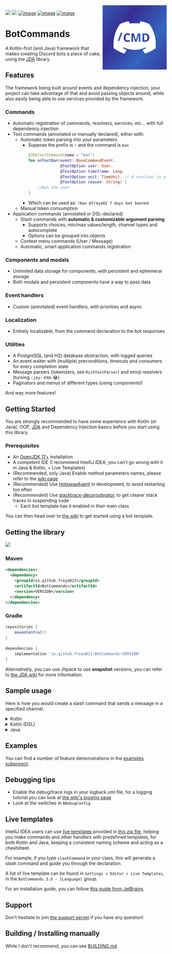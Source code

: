 <img align="right" src="assets/logo.svg" height="200" alt="BotCommands logo">

[![](https://img.shields.io/maven-central/v/io.github.freya022/BotCommands?versionPrefix=3)](#getting-the-library)
[![](https://img.shields.io/badge/JDA%20Version-5.0.0--beta.17+-important)](https://github.com/discord-jda/JDA/releases)
[![image](https://discord.com/api/guilds/848502702731165738/embed.png?style=shield)](https://discord.gg/frpCcQfvTz)
[![image](https://img.shields.io/badge/Javadocs-Overview-blue)](https://freya022.github.io/BotCommands/docs/allclasses-index.html)
[![image](https://img.shields.io/badge/Wiki-Home-blue)](https://freya022.github.io/BotCommands/3.X)

# BotCommands
A Kotlin-first (and Java) framework that makes creating Discord bots a piece of cake,
using the [JDA](https://github.com/discord-jda/JDA) library.

## Features
The framework being built around events and dependency injection,
your project can take advantage of that and avoid passing objects around, 
while also easily being able to use services provided by the framework. 

### Commands
* Automatic registration of commands, resolvers, services, etc... with full dependency injection
* Text commands (annotated or manually declared), either with:
  * Automatic token parsing into your parameters
    * Suppose the prefix is `!` and the command is `ban`
      ```kt
      @JDATextCommand(name = "ban")
      fun onTextBan(event: BaseCommandEvent,
                    @TextOption user: User,
                    @TextOption timeframe: Long,
                    @TextOption unit: TimeUnit, // A resolver is used here
                    @TextOption reason: String) {
          //Ban the user
      }
      ```
    * Which can be used as: `!ban @freya02 7 days Get banned`
  * Manual token consumption
* Application commands (annotated or DSL-declared)
  * Slash commands with **automatic & customizable argument parsing**
    * Supports choices, min/max values/length, channel types and autocomplete
    * Options can be grouped into objects
  * Context menu commands (User / Message)
  * Automatic, smart application commands registration

### Components and modals
* Unlimited data storage for components, with persistent and ephemeral storage
* Both modals and persistent components have a way to pass data

### Event handlers
* Custom (annotated) event handlers, with priorities and async

### Localization
* Entirely localizable, from the command declaration to the bot responses

### Utilities
  * A PostgreSQL (and H2) database abstraction, with logged queries
  * An event waiter with (multiple) preconditions, timeouts and consumers for every completion state
  * Message parsers (tokenizers, see `RichTextParser`) and emoji resolvers (turning `:joy:` into 😂)
  * Paginators and menus of different types (using components!)

And way more features!

## Getting Started
You are strongly recommended to have some experience with Kotlin (or Java),
OOP, [JDA](https://github.com/discord-jda/JDA) and Dependency Injection basics before you start using this library.

### Prerequisites
* An [OpenJDK 17+](https://adoptium.net/temurin/releases/?version=17) installation
* A competent IDE (I recommend IntelliJ IDEA, you can't go wrong with it in Java & Kotlin, + Live Templates)
* (Recommended, only Java) Enable method parameters names, please refer to the [wiki page](https://freya022.github.io/BotCommands/3.X/using-commands/Inferred-option-names/)
* (Recommended) Use [HotswapAgent](https://github.com/HotswapProjects/HotswapAgent) in development, to avoid restarting too often
* (Recommended) Use [stacktrace-decoroutinator](https://github.com/Anamorphosee/stacktrace-decoroutinator), to get clearer stack traces in suspending code
  * Each bot template has it enabled in their main class

You can then head over to [the wiki](https://freya022.github.io/BotCommands/3.X/setup/getting-started/) 
to get started using a bot template.

[//]: # (TODO keep an eye out for this wiki link)

## Getting the library
[![](https://img.shields.io/maven-central/v/io.github.freya022/BotCommands)](https://mvnrepository.com/artifact/io.github.freya022/BotCommands/latest)
### Maven
```xml
<dependencies>
  <dependency>
    <groupId>io.github.freya022</groupId>
    <artifactId>BotCommands</artifactId>
    <version>VERSION</version>
  </dependency>
</dependencies>
```

### Gradle
```gradle
repositories {
    mavenCentral()
}

dependencies {
    implementation 'io.github.freya022:BotCommands:VERSION'
}
```

Alternatively, you can use Jitpack to use **snapshot** versions, 
you can refer to [the JDA wiki](https://jda.wiki/using-jda/using-new-features/) for more information.

## Sample usage
Here is how you would create a slash command that sends a message in a specified channel.
<details>
<summary>Kotlin</summary>

```kt
@Command
@Dependencies(Components::class) // Disables the command if components are not enabled
class SlashSay(private val components: Components) : ApplicationCommand() {
    @JDASlashCommand(name = "say", description = "Sends a message in a channel")
    suspend fun onSlashSay(
        event: GuildSlashEvent,
        @SlashOption(description = "Channel to send the message in") channel: TextChannel,
        @SlashOption(description = "What to say") content: String
    ) {
        event.reply_("Done!", ephemeral = true)
            .deleteDelayed(event.hook, 5.seconds)
            .queue()
        channel.sendMessage(content)
            .addActionRow(components.ephemeralButton(ButtonStyle.DANGER, emoji = EmojiUtils.resolveJDAEmoji("wastebasket")) {
                bindTo { buttonEvent ->
                    buttonEvent.deferEdit().queue()
                    buttonEvent.hook.deleteOriginal().await()
                }
            })
            .await()
    }
}
```
</details>

<details>
<summary>Kotlin (DSL)</summary>

```kt
@Command
@Dependencies(Components::class) // Disables the command if components are not enabled
class SlashSay(private val components: Components) {
    suspend fun onSlashSay(
        event: GuildSlashEvent,
        channel: TextChannel,
        content: String
    ) {
        event.reply_("Done!", ephemeral = true)
            .deleteDelayed(event.hook, 5.seconds)
            .queue()
        channel.sendMessage(content)
            .addActionRow(components.ephemeralButton(ButtonStyle.DANGER, emoji = EmojiUtils.resolveJDAEmoji("wastebasket")) {
                bindTo { buttonEvent ->
                    buttonEvent.deferEdit().queue()
                    buttonEvent.hook.deleteOriginal().await()
                }
            })
            .await()
    }

    @AppDeclaration
    fun declare(manager: GlobalApplicationCommandManager) {
        manager.slashCommand("say", function = ::onSlashSay) {
            description = "Sends a message in a channel"

            option("channel") {
                description = "Channel to send the message in"
            }

            option("content") {
                description = "What to say"
            }
        }
    }
}
```
</details>

<details>
<summary>Java</summary>

```java
@Command
@Dependencies(Components.class) // Disables the command if components are not enabled
public class SlashSayJava extends ApplicationCommand {
    private final Components components;

    public SlashSayJava(Components components) {
        this.components = components;
    }

    @JDASlashCommand(name = "say_java", description = "Sends a message in a channel")
    public void onSlashSay(
            GuildSlashEvent event,
            @SlashOption(description = "Channel to send the message in") TextChannel channel,
            @SlashOption(description = "What to say") String content
    ) {
        event.reply("Done!")
                .setEphemeral(true)
                .delay(Duration.ofSeconds(5))
                .flatMap(InteractionHook::deleteOriginal)
                .queue();

        final Button deleteButton = components.ephemeralButton(ButtonStyle.DANGER)
                .bindTo(buttonEvent -> {
                    buttonEvent.deferEdit().queue();
                    buttonEvent.getHook().deleteOriginal().queue();
                })
                .build();
        channel.sendMessage(content)
                .addActionRow(deleteButton)
                .queue();
    }
}
```
</details>

## Examples

You can find a number of feature demonstrations in the [examples subproject](examples).

## Debugging tips

- Enable the debug/trace logs in your logback.xml file, for a logging tutorial you can look at [the wiki's logging page](https://freya022.github.io/BotCommands/3.X/setup/logging/)
- Look at the switches in `BDebugConfig`

## Live templates

IntelliJ IDEA users can use [live templates](https://www.jetbrains.com/help/idea/using-live-templates.html) provided in [this zip file](BotCommands%203.X%20Live%20Templates.zip),
helping you make commands and other handlers with predefined templates, for both Kotlin and Java, 
keeping a consistent naming scheme and acting as a cheatsheet.

For example, if you type `slashCommand` in your class, this will generate a slash command 
and guide you through the declaration.

A list of live template can be found in `Settings > Editor > Live Templates`,
in the `BotCommands 3.X - [Language]` group.

For an installation guide, you can follow [this guide from JetBrains](https://www.jetbrains.com/help/idea/sharing-live-templates.html#import).

## Support

Don't hesitate to join [the support server](https://discord.gg/frpCcQfvTz) if you have any question!

## Building / Installing manually

While I don't recommend, you can see [BUILDING.md](BUILDING.md)